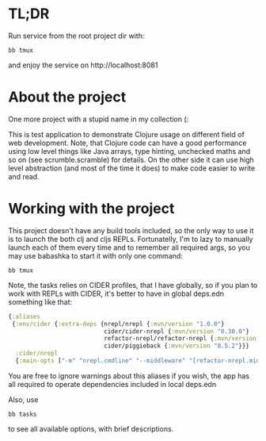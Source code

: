 # TL;DR
Run service from the root project dir with:
```
bb tmux
```
and enjoy the service on http://localhost:8081

# About the project
One more project with a stupid name in my collection (:

This is test application to demonstrate Clojure usage on different field of web development. Note, that Clojure code can
have a good performance using low level things like Java arrays, type hinting, unchecked maths and so on (see
scrumble.scramble) for details. On the other side it can use high level abstraction (and most of the time it does) to
make code easier to write and read.

# Working with the project
This project doesn't have any build tools included, so the only way to use it is to launch the both clj and cljs REPLs.
Fortunatelly, I'm to lazy to manually launch each of them every time and to remember all required args, so you may use
babashka to start it with only one command:
```
bb tmux
```

Note, the tasks relies on CIDER profiles, that I have globally, so if you plan to work with REPLs with CIDER, it's
better to have in global deps.edn something like that:
```clj
{:aliases
 {:env/cider {:extra-deps {nrepl/nrepl {:mvn/version "1.0.0"}
						   cider/cider-nrepl {:mvn/version "0.30.0"}
						   refactor-nrepl/refactor-nrepl {:mvn/version "3.6.0"}
						   cider/piggieback {:mvn/version "0.5.2"}}}
  :cider/nrepl
  {:main-opts ["-m" "nrepl.cmdline" "--middleware" "[refactor-nrepl.middleware/wrap-refactor,cider.nrepl/cider-middleware,cider.piggieback/wrap-cljs-repl]"]}}}
```
You are free to ignore warnings about this aliases if you wish, the app has all required to operate dependencies
included in local deps.edn

Also, use
```
bb tasks
```
to see all available options, with brief descriptions.
